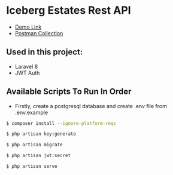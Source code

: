 # Iceberg Estates Rest API
* [Demo Link]()
* [Postman Collection]()

## Used in this project:
* Laravel 8
* JWT Auth

## Available Scripts To Run In Order
* Firstly, create a postgresql database and create .env file from .env.example

```bash 
$ composer install --ignore-platform-reqs
```
```bash 
$ php artisan key:generate
```
```bash 
$ php artisan migrate
```
```bash 
$ php artisan jwt:secret
```
```bash 
$ php artisan serve
```
